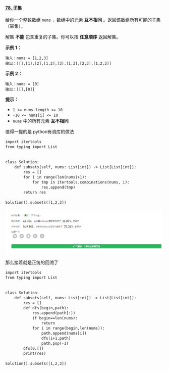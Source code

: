 #### [78. 子集](https://leetcode-cn.com/problems/subsets/)

给你一个整数数组 `nums` ，数组中的元素 **互不相同** 。返回该数组所有可能的子集（幂集）。

解集 **不能** 包含重复的子集。你可以按 **任意顺序** 返回解集。

 

**示例 1：**

```
输入：nums = [1,2,3]
输出：[[],[1],[2],[1,2],[3],[1,3],[2,3],[1,2,3]]
```

**示例 2：**

```
输入：nums = [0]
输出：[[],[0]]
```

 

**提示：**

- `1 <= nums.length <= 10`
- `-10 <= nums[i] <= 10`
- `nums` 中的所有元素 **互不相同**

值得一提的是 python有调库的做法

```
import itertools
from typing import List


class Solution:
    def subsets(self, nums: List[int]) -> List[List[int]]:
        res = []
        for i in range(len(nums)+1):
            for tmp in itertools.combinations(nums, i):
                res.append(tmp)
        return res

Solution().subsets([1,2,3])

```

![1618558273866](readme.assets/1618558273866.png)

那么接着就是正统的回溯了

```
import itertools
from typing import List


class Solution:
    def subsets(self, nums: List[int]) -> List[List[int]]:
        res = []
        def dfs(begin,path):
            res.append(path[:])
            if begin==len(nums):
                return
            for i in range(begin,len(nums)):
                path.append(nums[i])
                dfs(i+1,path)
                path.pop(-1)
        dfs(0,[])
        print(res)

Solution().subsets([1,2,3])

```

